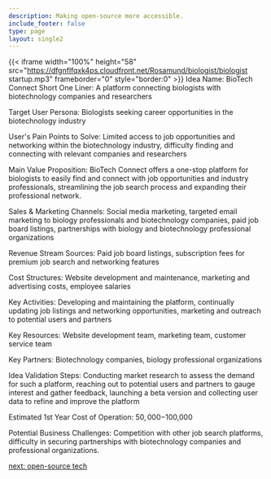```yaml
---
description: Making open-source more accessible.
include_footer: false
type: page
layout: single2
---
```


{{< iframe width="100%" height="58" src="https://dfgnflfqxk4ps.cloudfront.net/Rosamund/biologist/biologist startup.mp3" frameborder="0" style="border:0" >}}
Idea Name: BioTech Connect
Short One Liner: A platform connecting biologists with biotechnology companies and researchers

Target User Persona: Biologists seeking career opportunities in the biotechnology industry

User's Pain Points to Solve: Limited access to job opportunities and networking within the biotechnology industry, difficulty finding and connecting with relevant companies and researchers

Main Value Proposition: BioTech Connect offers a one-stop platform for biologists to easily find and connect with job opportunities and industry professionals, streamlining the job search process and expanding their professional network.

Sales & Marketing Channels: Social media marketing, targeted email marketing to biology professionals and biotechnology companies, paid job board listings, partnerships with biology and biotechnology professional organizations

Revenue Stream Sources: Paid job board listings, subscription fees for premium job search and networking features

Cost Structures: Website development and maintenance, marketing and advertising costs, employee salaries

Key Activities: Developing and maintaining the platform, continually updating job listings and networking opportunities, marketing and outreach to potential users and partners

Key Resources: Website development team, marketing team, customer service team

Key Partners: Biotechnology companies, biology professional organizations

Idea Validation Steps: Conducting market research to assess the demand for such a platform, reaching out to potential users and partners to gauge interest and gather feedback, launching a beta version and collecting user data to refine and improve the platform

Estimated 1st Year Cost of Operation: $50,000-$100,000

Potential Business Challenges: Competition with other job search platforms, difficulty in securing partnerships with biotechnology companies and professional organizations.


<a href="https://workdojos.com/biologist/tech">next: open-source tech</a>
